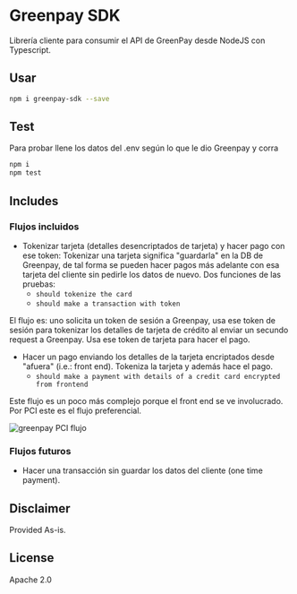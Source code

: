 # Greenpay SDK

Librería cliente para consumir el API de GreenPay desde NodeJS con Typescript.

## Usar

```bash
npm i greenpay-sdk --save
```

## Test

Para probar llene los datos del .env según lo que le dio Greenpay y corra

```bash
npm i
npm test
```

## Includes

### Flujos incluidos

* Tokenizar tarjeta (detalles desencriptados de tarjeta) y hacer pago con ese token: Tokenizar una tarjeta significa "guardarla" en la DB de Greenpay, de tal forma se pueden hacer pagos más adelante con esa tarjeta del cliente sin pedirle los datos de nuevo. Dos funciones de las pruebas:
  * `should tokenize the card`
  * `should make a transaction with token`

El flujo es: uno solicita un token de sesión a Greenpay, usa ese token de sesión para tokenizar los detalles de tarjeta de crédito al enviar un secundo request a Greenpay. Usa ese token de tarjeta para hacer el pago.

* Hacer un pago enviando los detalles de la tarjeta encriptados desde "afuera" (i.e.: front end). Tokeniza la tarjeta y además hace el pago.
  * `should make a payment with details of a credit card encrypted from frontend`

Este flujo es un poco más complejo porque el front end se ve involucrado. Por PCI este es el flujo preferencial.

![greenpay PCI flujo](https://github.com/walmon/greenpay-sdk/blob/master/img/greenpay1.png?raw=true)

### Flujos futuros

* Hacer una transacción sin guardar los datos del cliente (one time payment).

## Disclaimer

Provided As-is.

## License

Apache 2.0